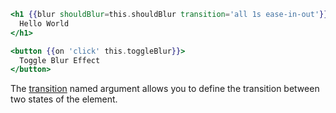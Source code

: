 ```handlebars
<h1 {{blur shouldBlur=this.shouldBlur transition='all 1s ease-in-out'}}>
  Hello World
</h1>

<button {{on 'click' this.toggleBlur}}>
  Toggle Blur Effect
</button>
```

The [transition](https://developer.mozilla.org/en-US/docs/Web/CSS/transition) named argument allows you to define the transition between two states of the element.
